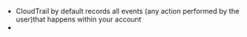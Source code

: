 - CloudTrail by default records all events (any action performed by the user)that happens within your account
-